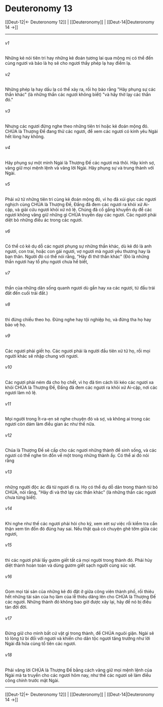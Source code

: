 # Deuteronomy 13

[[Deut-12|← Deuteronomy 12]] | [[Deuteronomy]] | [[Deut-14|Deuteronomy 14 →]]
***



###### v1 
Những kẻ nói tiên tri hay những kẻ đoán tương lai qua mộng mị có thể đến cùng ngươi và bảo là họ sẽ cho ngươi thấy phép lạ hay điềm lạ. 

###### v2 
Những phép lạ hay dấu lạ có thể xảy ra, rồi họ bảo rằng "Hãy phụng sự các thần khác" (là những thần các ngươi không biết) "và hãy thờ lạy các thần đó." 

###### v3 
Nhưng các ngươi đừng nghe theo những tiên tri hoặc kẻ đoán mộng đó. CHÚA là Thượng Đế đang thử các ngươi, để xem các ngươi có kính yêu Ngài hết lòng hay không. 

###### v4 
Hãy phụng sự một mình Ngài là Thượng Đế các ngươi mà thôi. Hãy kính sợ, vâng giữ mọi mệnh lệnh và vâng lời Ngài. Hãy phụng sự và trung thành với Ngài. 

###### v5 
Phải xử tử những tiên tri cùng kẻ đoán mộng đó, vì họ đã xúi giục các ngươi nghịch cùng CHÚA là Thượng Đế, Đấng đã đem các ngươi ra khỏi xứ Ai-cập, và giải cứu ngươi khỏi xứ nô lệ. Chúng đã cố gắng khuyến dụ để các ngươi không vâng giữ những gì CHÚA truyền dạy các ngươi. Các ngươi phải diệt bỏ những điều ác trong các ngươi. 

###### v6 
Có thể có kẻ dụ dỗ các ngươi phụng sự những thần khác, dù kẻ đó là anh ngươi, con trai, hoặc con gái ngươi, vợ ngươi mà ngươi yêu thương hay là bạn thân. Người đó có thể nói rằng, "Hãy đi thờ thần khác" (Đó là những thần ngươi hay tổ phụ ngươi chưa hề biết, 

###### v7 
thần của những dân sống quanh ngươi dù gần hay xa các ngươi, từ đầu trái đất đến cuối trái đất.) 

###### v8 
thì đừng chiều theo họ. Đừng nghe hay tội nghiệp họ, và đừng tha họ hay bảo vệ họ. 

###### v9 
Các ngươi phải giết họ. Các ngươi phải là người đầu tiên xử tử họ, rồi mọi người khác sẽ nhập chung với ngươi. 

###### v10 
Các ngươi phải ném đá cho họ chết, vì họ đã tìm cách lôi kéo các ngươi xa khỏi CHÚA là Thượng Đế, Đấng đã đem các ngươi ra khỏi xứ Ai-cập, nơi các ngươi làm nô lệ. 

###### v11 
Mọi người trong Ít-ra-en sẽ nghe chuyện đó và sợ, và không ai trong các ngươi còn dám làm điều gian ác như thế nữa. 

###### v12 
Chúa là Thượng Đế sẽ cấp cho các ngươi những thành để sinh sống, và các ngươi có thể nghe tin đồn về một trong những thành ấy. Có thể ai đó nói rằng 

###### v13 
những người độc ác đã từ ngươi đi ra. Họ có thể dụ dỗ dân trong thành từ bỏ CHÚA, nói rằng, "Hãy đi và thờ lạy các thần khác" (là những thần các ngươi chưa từng biết). 

###### v14 
Khi nghe như thế các ngươi phải hỏi cho kỹ, xem xét sự việc rồi kiểm tra cẩn thận xem tin đồn đó đúng hay sai. Nếu thật quả có chuyện ghê tởm giữa các ngươi, 

###### v15 
thì các ngươi phải lấy gươm giết tất cả mọi người trong thành đó. Phải hủy diệt thành hoàn toàn và dùng gươm giết sạch người cùng súc vật. 

###### v16 
Gom mọi tài sản của những kẻ đó đặt ở giữa công viên thành phố, rồi thiêu hết những tài sản của họ làm của lễ thiêu dâng lên cho CHÚA là Thượng Đế các ngươi. Những thành đó không bao giờ được xây lại, hãy để nó bị điêu tàn đời đời. 

###### v17 
Đừng giữ cho mình bất cứ vật gì trong thành, để CHÚA nguôi giận. Ngài sẽ tỏ lòng từ bi đối với ngươi và khiến cho dân tộc ngươi tăng trưởng như lời Ngài đã hứa cùng tổ tiên các ngươi. 

###### v18 
Phải vâng lời CHÚA là Thượng Đế bằng cách vâng giữ mọi mệnh lệnh của Ngài mà ta truyền cho các ngươi hôm nay, như thế các ngươi sẽ làm điều công chính trước mặt Ngài.

***
[[Deut-12|← Deuteronomy 12]] | [[Deuteronomy]] | [[Deut-14|Deuteronomy 14 →]]
